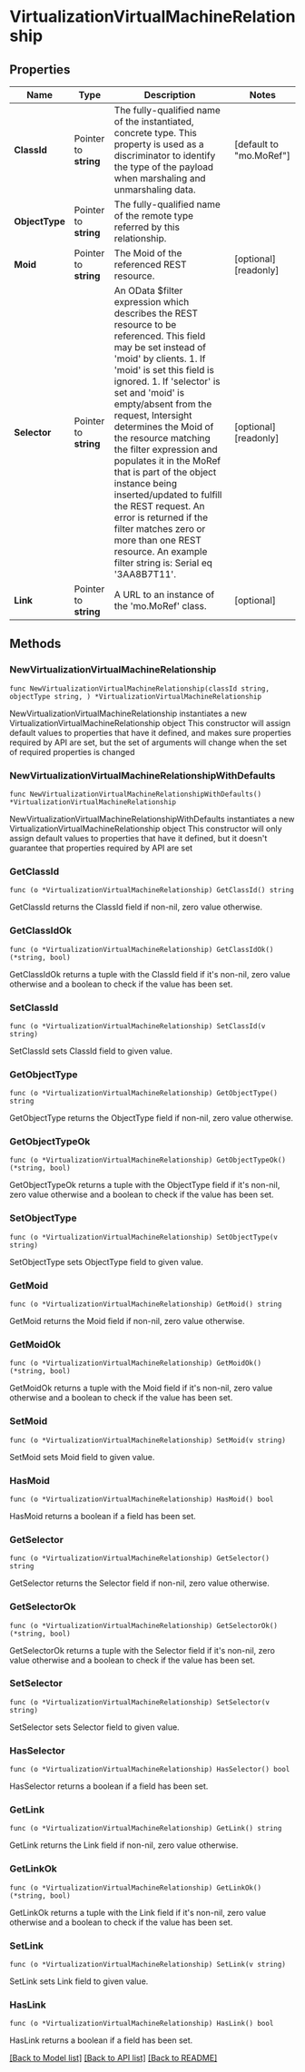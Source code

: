 # VirtualizationVirtualMachineRelationship

## Properties

Name | Type | Description | Notes
------------ | ------------- | ------------- | -------------
**ClassId** | Pointer to **string** | The fully-qualified name of the instantiated, concrete type. This property is used as a discriminator to identify the type of the payload when marshaling and unmarshaling data. | [default to "mo.MoRef"]
**ObjectType** | Pointer to **string** | The fully-qualified name of the remote type referred by this relationship. | 
**Moid** | Pointer to **string** | The Moid of the referenced REST resource. | [optional] [readonly] 
**Selector** | Pointer to **string** | An OData $filter expression which describes the REST resource to be referenced. This field may be set instead of &#39;moid&#39; by clients. 1. If &#39;moid&#39; is set this field is ignored. 1. If &#39;selector&#39; is set and &#39;moid&#39; is empty/absent from the request, Intersight determines the Moid of the resource matching the filter expression and populates it in the MoRef that is part of the object instance being inserted/updated to fulfill the REST request. An error is returned if the filter matches zero or more than one REST resource. An example filter string is: Serial eq &#39;3AA8B7T11&#39;. | [optional] [readonly] 
**Link** | Pointer to **string** | A URL to an instance of the &#39;mo.MoRef&#39; class. | [optional] 

## Methods

### NewVirtualizationVirtualMachineRelationship

`func NewVirtualizationVirtualMachineRelationship(classId string, objectType string, ) *VirtualizationVirtualMachineRelationship`

NewVirtualizationVirtualMachineRelationship instantiates a new VirtualizationVirtualMachineRelationship object
This constructor will assign default values to properties that have it defined,
and makes sure properties required by API are set, but the set of arguments
will change when the set of required properties is changed

### NewVirtualizationVirtualMachineRelationshipWithDefaults

`func NewVirtualizationVirtualMachineRelationshipWithDefaults() *VirtualizationVirtualMachineRelationship`

NewVirtualizationVirtualMachineRelationshipWithDefaults instantiates a new VirtualizationVirtualMachineRelationship object
This constructor will only assign default values to properties that have it defined,
but it doesn't guarantee that properties required by API are set

### GetClassId

`func (o *VirtualizationVirtualMachineRelationship) GetClassId() string`

GetClassId returns the ClassId field if non-nil, zero value otherwise.

### GetClassIdOk

`func (o *VirtualizationVirtualMachineRelationship) GetClassIdOk() (*string, bool)`

GetClassIdOk returns a tuple with the ClassId field if it's non-nil, zero value otherwise
and a boolean to check if the value has been set.

### SetClassId

`func (o *VirtualizationVirtualMachineRelationship) SetClassId(v string)`

SetClassId sets ClassId field to given value.


### GetObjectType

`func (o *VirtualizationVirtualMachineRelationship) GetObjectType() string`

GetObjectType returns the ObjectType field if non-nil, zero value otherwise.

### GetObjectTypeOk

`func (o *VirtualizationVirtualMachineRelationship) GetObjectTypeOk() (*string, bool)`

GetObjectTypeOk returns a tuple with the ObjectType field if it's non-nil, zero value otherwise
and a boolean to check if the value has been set.

### SetObjectType

`func (o *VirtualizationVirtualMachineRelationship) SetObjectType(v string)`

SetObjectType sets ObjectType field to given value.


### GetMoid

`func (o *VirtualizationVirtualMachineRelationship) GetMoid() string`

GetMoid returns the Moid field if non-nil, zero value otherwise.

### GetMoidOk

`func (o *VirtualizationVirtualMachineRelationship) GetMoidOk() (*string, bool)`

GetMoidOk returns a tuple with the Moid field if it's non-nil, zero value otherwise
and a boolean to check if the value has been set.

### SetMoid

`func (o *VirtualizationVirtualMachineRelationship) SetMoid(v string)`

SetMoid sets Moid field to given value.

### HasMoid

`func (o *VirtualizationVirtualMachineRelationship) HasMoid() bool`

HasMoid returns a boolean if a field has been set.

### GetSelector

`func (o *VirtualizationVirtualMachineRelationship) GetSelector() string`

GetSelector returns the Selector field if non-nil, zero value otherwise.

### GetSelectorOk

`func (o *VirtualizationVirtualMachineRelationship) GetSelectorOk() (*string, bool)`

GetSelectorOk returns a tuple with the Selector field if it's non-nil, zero value otherwise
and a boolean to check if the value has been set.

### SetSelector

`func (o *VirtualizationVirtualMachineRelationship) SetSelector(v string)`

SetSelector sets Selector field to given value.

### HasSelector

`func (o *VirtualizationVirtualMachineRelationship) HasSelector() bool`

HasSelector returns a boolean if a field has been set.

### GetLink

`func (o *VirtualizationVirtualMachineRelationship) GetLink() string`

GetLink returns the Link field if non-nil, zero value otherwise.

### GetLinkOk

`func (o *VirtualizationVirtualMachineRelationship) GetLinkOk() (*string, bool)`

GetLinkOk returns a tuple with the Link field if it's non-nil, zero value otherwise
and a boolean to check if the value has been set.

### SetLink

`func (o *VirtualizationVirtualMachineRelationship) SetLink(v string)`

SetLink sets Link field to given value.

### HasLink

`func (o *VirtualizationVirtualMachineRelationship) HasLink() bool`

HasLink returns a boolean if a field has been set.


[[Back to Model list]](../README.md#documentation-for-models) [[Back to API list]](../README.md#documentation-for-api-endpoints) [[Back to README]](../README.md)


